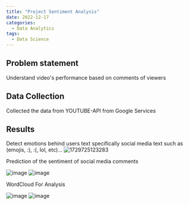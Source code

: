 ```yaml
---
title: "Project Sentiment Analysis"
date: 2022-12-17
categories:
  - Data Analytics
tags:
  - Data Science
---
```


## Problem statement
Understand video's performance based on comments of viewers

## Data Collection
Collected the data from YOUTUBE-API from Google Services

## Results
Detect emotions behind users text specifically social media text such as (emojis, :), :(, lol, etc)...
![1729725123283](https://github.com/user-attachments/assets/3b27110e-17a6-4b5c-9b30-eda62d9b387a)

Prediction of the sentiment of social media comments

![image](https://github.com/user-attachments/assets/419cf5b4-b5d5-4c47-998b-05ed8121401b)
![image](https://github.com/user-attachments/assets/8aa0976f-edd6-4ab8-8631-e492e334a141)


WordCloud For Analysis

![image](https://github.com/user-attachments/assets/0e172973-eb72-486a-bf05-9a09871eb707)
![image](https://github.com/user-attachments/assets/14d79af5-a0e8-4cd7-a739-cb19f64d850e)



